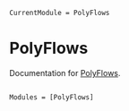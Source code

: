 ```@meta
CurrentModule = PolyFlows
```

# PolyFlows

Documentation for [PolyFlows](https://github.com/dannys4/PolyFlows.jl).

```@index
```

```@autodocs
Modules = [PolyFlows]
```
